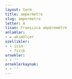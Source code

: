 ```yaml
---
layout: term
title: ampermetre
slug: ampermetre
letter: A
lisan: Fransızca ampèremètre
anlamlar:
- ► akımölçer
ozellikler:
- - isim
  - fizik
ornekler:
- - ''
orneklerkaynak:
- - ''
---
```

